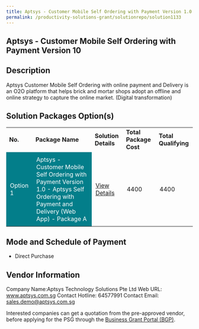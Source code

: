 ```yaml
---
title: Aptsys - Customer Mobile Self Ordering with Payment Version 1.0
permalink: /productivity-solutions-grant/solutionrepo/solution1133
---
```


## Aptsys - Customer Mobile Self Ordering with Payment Version 10

## Description

Aptsys Customer Mobile Self Ordering with online payment and Delivery  is an O2O platform that helps brick and mortar shops adopt an offline and online strategy to capture the online market. (Digital transformation)

## Solution Packages Option(s)

<table>
<tr>
<td><b>No.</b></td>
<td><b>Package Name</b></td>
<td><b>Solution Details</b></td>
<td><b>Total Package Cost</b></td>
<td><b>Total Qualifying</b></td>
</tr>
<tr>
<td style='padding: 10px; background-color: #037E8A; color: #FFFFFF;'>Option 1</td>
<td style='padding: 10px; background-color: #037E8A; color: #FFFFFF;'>Aptsys - Customer Mobile Self Ordering with Payment Version 1.0 - Aptsys Self Ordering with Payment and Delivery (Web App) - Package A</td>
<td style='padding: 10px;'><a href='https://www.gobusiness.gov.sg/images/psg/DesensitisedAptsysAnnex3CRwef22April2021_Part_1.pdf' target='_blank'>View Details</a></td>
<td style='padding: 10px;'>4400</td>
<td style='padding: 10px;'>4400</td>
</tr>
</table>

## Mode and Schedule of Payment

 - Direct Purchase

## Vendor Information

 Company Name:Aptsys Technology Solutions Pte Ltd 
Web URL: www.aptsys.com.sg 
Contact Hotline: 64577991 
Contact Email: sales.demo@aptsys.com.sg 


Interested companies can get a quotation from the pre-approved vendor, before applying for the PSG through the <a href='https://www.businessgrants.gov.sg/'>Business Grant Portal (BGP)</a>.

<script src="/jquery/resize-tables.js"></script>
